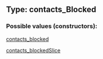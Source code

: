 ## Type: contacts\_Blocked  

### Possible values (constructors):

[contacts\_blocked](../constructors/contacts\_blocked.md)  

[contacts\_blockedSlice](../constructors/contacts\_blockedSlice.md)  

